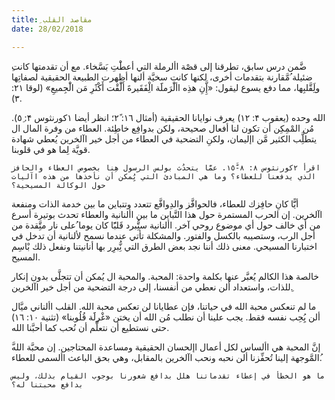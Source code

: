 ```yaml
---
title: ِمقاصد القلب
date: 28/02/2018

---
```


ِضَّمن درس سابق، تطرقنا إلى قصْة األرملة التي أعطَْتِ بَسَّخاء. مع أن تقدمتها كانت ضئيلة ُمَّقارنة بتقدمات أخرى، لكنها كانت سخيَّة ألنها أظهرت الطبيعة الحقيقية لصفاتِها ولَِقَّلبِها، مما دفع يسوع ليقول: «إَِّنِ هذِه األَْرَملََة الِْفَقَيرةَ أَلَْقْت أَكْثََرِ مَن الَْجِميعِ» (لوقا ۲١: ٣).

الله وحده (يعقوب ۴: ١۲) يعرف نوايانا الحقيقية (أمثال ١٦: ۲ً؛ انظر أيضا ١كورنثوس ۴: ٥ِ). مُن المْمِكِن أن تكون لنا أفعال صحيحة، ولكن بدوافِع خاطِئة. العطاء من وفرة المال ال يتطلَِّب الكثير مَّن اإليمان، ولكنِ التضحية في العطاء من أجل خير اآلخرين يُعطي شهادة قويَّة لِما هو في قلوبنا.

`اقرأ ۲كورنثوس ۸: ۸-١٥َّ. عمَّا يتحدُث بولس الرسول هِنا بخصوص العطاء والحافز الذي يدفعنا للعطاء؟ وما هي المبادئ التي يُِمكن أن نأخذها من هذه اآليات حول الوكالة المسيحية؟`

أيًَّا كانِ حافِزك للعطاء، فالحوافَّز والدِوافَّع تتعدد وتتباين ما بين خدمة الذات ومنفعة اآلخرين. إن الحرب المستمرة حول هذا التَّباين ما بين األنانية والعطاء تحدث بوتيرة أسرع من أي خالف حول أي موضوع روحي آخر. األنانية ستُِّبرد قَلبًًا كان يوما ُعلى نار متَِّقدة من أجل الرب، وستصيبه بالكسل والفتور. والمشكلة تأتي عندما نسمح لألنانية أن تدخل في اختبارنا المسيحي. معنى ذلك أننا نجد بعض الطرق التي نُِّبرِر بها أنانيتنا ونفعل ذلك بْاسِم المسيح.

خالصة هذا الكالم يُعبَّر عنها بكلمة واحدة: المحبة. والمحبة ال يُمكن أن تتجلَّى بدون إنكار ِللذات، واستعداد ألن نعطي من أنفسنا، إلى درجة التضحية من أجل خير اآلخرين.

ما لم تنعكس محبة الله في حياتنا، فإن عطايانا لن تعكس محبة الله. القلب األناني ميَّال ألن يُِحِب نفسه فقط. يجب علينا أن نطلب مُن الله أن يختن «غْرلََة قُلُوبنا» (تثنية ١۰: ١٦) حتى نستطيع أن نتعلَّم أن نُحب كما أحبَّنا الله.

َّإنَّ المحبة هي األساس لكل أعمال اإلحسان الحقيقية ومساعدة المحتاجين. إن محبَّة الله ُالمَّوجهة إلينا تُحفِّزنا ألن نحبه ونحب اآلخرين بالمقابل، وهي بحق الباعث األسمى للعطاء.

`ما هو الخطأ في إعطاء تقدماتنا هلل بدافع شعورنا بوجوب القيام بذلك، وليس بدافع محبتنا له؟`